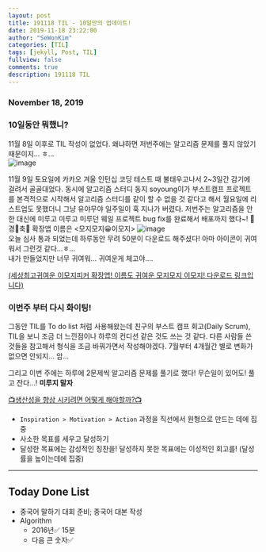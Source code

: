 ```yaml
---
layout: post
title: 191118 TIL - 10일만의 업데이트!
date: 2019-11-18 23:22:00
author: "SeWonKim"
categories: [TIL]
tags: [jekyll, Post, TIL]
fullview: false
comments: true
description: 191118 TIL
---
```


### November 18, 2019




### 10일동안 뭐했니? 

11월 8일 이후로 TIL 작성이 없었다. 왜냐하면 저번주에는 알고리즘 문제를 풀지 않았기 때문이지... ㅎ...    
![image](https://user-images.githubusercontent.com/30452963/69060491-c82dca80-0a5a-11ea-837f-fbe698279d3a.png)




11월 9일 토요일에 카카오 겨울 인턴십 코딩 테스트 때 불태우고나서 2~3일간 감기에 걸려서 골골대었다. 동시에 알고리즘 스터디 동지 soyoung이가 부스트캠프 프로젝트를 본격적으로 시작해서 알고리즘 스터디를 같이 할 수 없을 것 같다고 해서 월요일에 리스트업도 못했더니 그냥 유야무야 일주일이 훅 지나가 버렸다. 저번주는 알고리즘을 안 한 대신에 미루고 미루고 미루던 웨일 프로젝트 bug fix를 완료해서 배포까지 했다~! 🎊경🎊축🎊 확장앱 이름은 <모지모지😀이모지>
![image](https://user-images.githubusercontent.com/30452963/69059979-e8a95500-0a59-11ea-9246-0bac0c30bfcb.png)       
오늘 심사 통과 되었는데 하루동안 무려 50분이 다운로드 해주셨다! 아마 아이콘이 귀여워서 그런것 같다...ㅎ...       
내가 만들었지만 너무 귀여워... 귀여운게 체고야....


[(세상최고귀여운 이모지피커 확장앱! 이름도 귀여운 모지모지 이모지! 다운로드 링크입니다)](https://store.whale.naver.com/detail/ilglkcbgchmaadclmokfkcdmnanniakn)





### 이번주 부터 다시 화이팅!

그동안 TIL를 To do list 처럼 사용해왔는데 친구의 부스트 캠프 회고(Daily Scrum), TIL을 보니 조금 더 느낀점이나 하루의 컨디션 같은 것도 쓰는 것 같다. 다른 사람들 쓴 것들을 참고해서 형식을 조금 바꿔가면서 작성해야겠다. 7월부터 4개월간 별로 변화가 없으면 안되지... 암...

그리고 이번 주에는 하루에 2문제씩 알고리즘 문제를 풀기로 했다! 무슨일이 있어도! 풀고 잔다...! **미루지 말자**


[📺생산성을 향상 시키려면 어떻게 해야할까?📺](https://youtu.be/j-SkwQRygkQ)

- `Inspiration > Motivation > Action` 과정을 직선에서 원형으로 만드는 데에 집중
- 사소한 목표를 세우고 달성하기
- 달성한 목표에는 감성적인 칭찬을! 달성하지 못한 목표에는 이성적인 회고를! (달성률을 높이는데에 집중)




-------




## Today Done List

- 중국어 말하기 대회 준비; 중국어 대본 작성
- Algorithm
    - 2016년✅ 15분
    - 다음 큰 숫자✅


